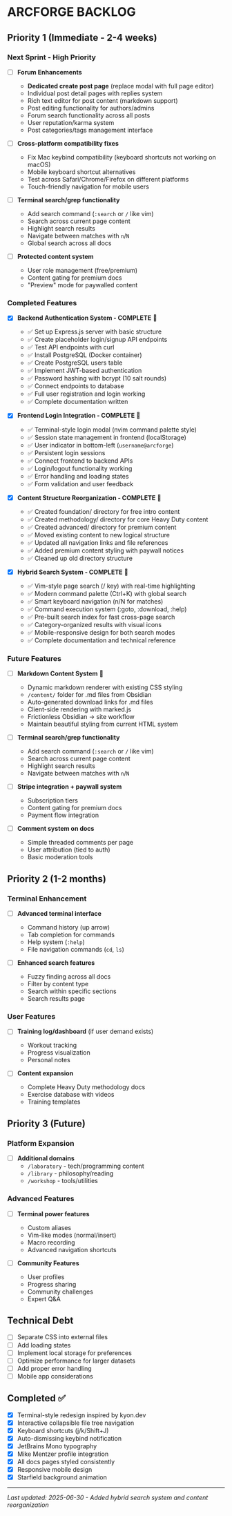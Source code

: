 # ARCFORGE BACKLOG

## Priority 1 (Immediate - 2-4 weeks)

### Next Sprint - High Priority
- [ ] **Forum Enhancements**
  - **Dedicated create post page** (replace modal with full page editor)
  - Individual post detail pages with replies system
  - Rich text editor for post content (markdown support)
  - Post editing functionality for authors/admins
  - Forum search functionality across all posts
  - User reputation/karma system
  - Post categories/tags management interface

- [ ] **Cross-platform compatibility fixes**
  - Fix Mac keybind compatibility (keyboard shortcuts not working on macOS)  
  - Mobile keyboard shortcut alternatives
  - Test across Safari/Chrome/Firefox on different platforms
  - Touch-friendly navigation for mobile users

- [ ] **Terminal search/grep functionality**
  - Add search command (`:search` or `/` like vim)
  - Search across current page content  
  - Highlight search results
  - Navigate between matches with `n`/`N`
  - Global search across all docs

- [ ] **Protected content system**
  - User role management (free/premium)
  - Content gating for premium docs
  - "Preview" mode for paywalled content

### Completed Features
- [x] **Backend Authentication System - COMPLETE** 🎉
  - ✅ Set up Express.js server with basic structure
  - ✅ Create placeholder login/signup API endpoints
  - ✅ Test API endpoints with curl
  - ✅ Install PostgreSQL (Docker container)
  - ✅ Create PostgreSQL users table
  - ✅ Implement JWT-based authentication
  - ✅ Password hashing with bcrypt (10 salt rounds)
  - ✅ Connect endpoints to database
  - ✅ Full user registration and login working
  - ✅ Complete documentation written

- [x] **Frontend Login Integration - COMPLETE** 🎉
  - ✅ Terminal-style login modal (nvim command palette style)
  - ✅ Session state management in frontend (localStorage)
  - ✅ User indicator in bottom-left (`username@arcforge`)
  - ✅ Persistent login sessions
  - ✅ Connect frontend to backend APIs
  - ✅ Login/logout functionality working
  - ✅ Error handling and loading states
  - ✅ Form validation and user feedback

- [x] **Content Structure Reorganization - COMPLETE** 🎉
  - ✅ Created foundation/ directory for free intro content
  - ✅ Created methodology/ directory for core Heavy Duty content
  - ✅ Created advanced/ directory for premium content
  - ✅ Moved existing content to new logical structure
  - ✅ Updated all navigation links and file references
  - ✅ Added premium content styling with paywall notices
  - ✅ Cleaned up old directory structure

- [x] **Hybrid Search System - COMPLETE** 🎉
  - ✅ Vim-style page search (/ key) with real-time highlighting
  - ✅ Modern command palette (Ctrl+K) with global search
  - ✅ Smart keyboard navigation (n/N for matches)
  - ✅ Command execution system (:goto, :download, :help)
  - ✅ Pre-built search index for fast cross-page search
  - ✅ Category-organized results with visual icons
  - ✅ Mobile-responsive design for both search modes
  - ✅ Complete documentation and technical reference

### Future Features
- [ ] **Markdown Content System** 🔄
  - Dynamic markdown renderer with existing CSS styling
  - `/content/` folder for .md files from Obsidian
  - Auto-generated download links for .md files
  - Client-side rendering with marked.js
  - Frictionless Obsidian → site workflow
  - Maintain beautiful styling from current HTML system

- [ ] **Terminal search/grep functionality**
  - Add search command (`:search` or `/` like vim)
  - Search across current page content
  - Highlight search results
  - Navigate between matches with `n`/`N`

- [ ] **Stripe integration + paywall system**
  - Subscription tiers
  - Content gating for premium docs
  - Payment flow integration

- [ ] **Comment system on docs**
  - Simple threaded comments per page
  - User attribution (tied to auth)
  - Basic moderation tools

## Priority 2 (1-2 months)

### Terminal Enhancement
- [ ] **Advanced terminal interface**
  - Command history (up arrow)
  - Tab completion for commands
  - Help system (`:help`)
  - File navigation commands (`cd`, `ls`)

- [ ] **Enhanced search features**
  - Fuzzy finding across all docs
  - Filter by content type
  - Search within specific sections
  - Search results page

### User Features
- [ ] **Training log/dashboard** (if user demand exists)
  - Workout tracking
  - Progress visualization
  - Personal notes

- [ ] **Content expansion**
  - Complete Heavy Duty methodology docs
  - Exercise database with videos
  - Training templates

## Priority 3 (Future)

### Platform Expansion
- [ ] **Additional domains**
  - `/laboratory` - tech/programming content
  - `/library` - philosophy/reading
  - `/workshop` - tools/utilities

### Advanced Features
- [ ] **Terminal power features**
  - Custom aliases
  - Vim-like modes (normal/insert)
  - Macro recording
  - Advanced navigation shortcuts

- [ ] **Community Features**
  - User profiles
  - Progress sharing
  - Community challenges
  - Expert Q&A

## Technical Debt
- [ ] Separate CSS into external files
- [ ] Add loading states
- [ ] Implement local storage for preferences
- [ ] Optimize performance for larger datasets
- [ ] Add proper error handling
- [ ] Mobile app considerations

## Completed ✅
- [x] Terminal-style redesign inspired by kyon.dev
- [x] Interactive collapsible file tree navigation
- [x] Keyboard shortcuts (j/k/Shift+J)
- [x] Auto-dismissing keybind notification
- [x] JetBrains Mono typography
- [x] Mike Mentzer profile integration
- [x] All docs pages styled consistently
- [x] Responsive mobile design
- [x] Starfield background animation

---

*Last updated: 2025-06-30 - Added hybrid search system and content reorganization*
